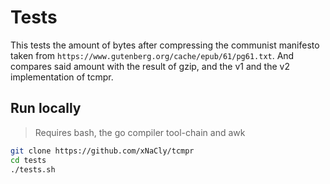 # Tests

This tests the amount of bytes after compressing the communist manifesto taken
from `https://www.gutenberg.org/cache/epub/61/pg61.txt`. And compares said
amount with the result of gzip, and the v1 and the v2 implementation of tcmpr.

## Run locally

> Requires bash, the go compiler tool-chain and awk

```bash
git clone https://github.com/xNaCly/tcmpr
cd tests
./tests.sh
```
